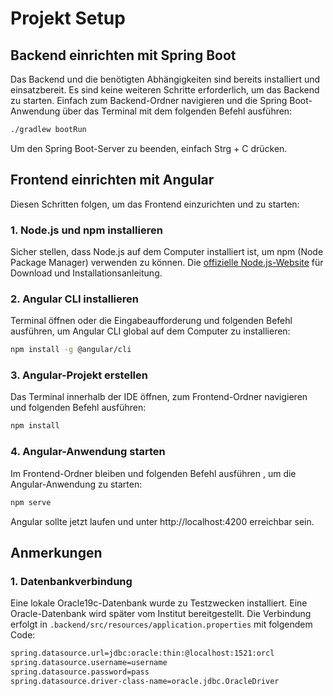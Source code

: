 # Projekt Setup

## Backend einrichten mit Spring Boot

Das Backend und die benötigten Abhängigkeiten sind bereits installiert und einsatzbereit. Es sind keine weiteren Schritte erforderlich, um das Backend zu starten. Einfach zum Backend-Ordner navigieren und die Spring Boot-Anwendung über das Terminal mit dem folgenden Befehl ausführen:

```bash
./gradlew bootRun
```

Um den Spring Boot-Server zu beenden, einfach Strg + C drücken.



## Frontend einrichten mit Angular

Diesen Schritten folgen, um das Frontend einzurichten und zu starten:

### 1. Node.js und npm installieren

Sicher stellen, dass Node.js auf dem Computer installiert ist, um npm (Node Package Manager) verwenden zu können. Die [offizielle Node.js-Website](https://nodejs.org/) für Download und Installationsanleitung.

### 2. Angular CLI installieren

Terminal öffnen oder die Eingabeaufforderung und folgenden Befehl ausführen, um Angular CLI global auf dem Computer zu installieren:

```bash
npm install -g @angular/cli
```
### 3. Angular-Projekt erstellen

Das Terminal innerhalb der IDE öffnen, zum Frontend-Ordner navigieren und folgenden Befehl ausführen:

```bash
npm install
```

### 4. Angular-Anwendung starten

Im Frontend-Ordner bleiben und folgenden Befehl ausführen , um die Angular-Anwendung zu starten:

```bash
npm serve
```
Angular sollte jetzt laufen und unter http://localhost:4200 erreichbar sein.


## Anmerkungen

### 1. Datenbankverbindung
Eine lokale Oracle19c-Datenbank wurde zu Testzwecken installiert. Eine Oracle-Datenbank wird später vom Institut bereitgestellt. Die Verbindung erfolgt in `.backend/src/resources/application.properties` mit folgendem Code:
```bash
spring.datasource.url=jdbc:oracle:thin:@localhost:1521:orcl
spring.datasource.username=username
spring.datasource.password=pass
spring.datasource.driver-class-name=oracle.jdbc.OracleDriver
```
